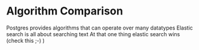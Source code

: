 # Algorithm Comparison

Postgres provides algorithms that can operate over many datatypes
Elastic search is all about searching text
At that one thing elastic search wins (check this ;-) )

